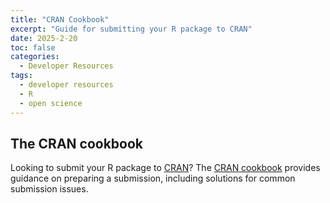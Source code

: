 ```yaml
---
title: "CRAN Cookbook"
excerpt: "Guide for submitting your R package to CRAN"
date: 2025-2-20
toc: false
categories:
  - Developer Resources
tags:
  - developer resources
  - R
  - open science
---
```


## The CRAN cookbook

Looking to submit your R package to [CRAN](https://cran.r-project.org/)? The [CRAN cookbook](https://contributor.r-project.org/cran-cookbook/) provides guidance on preparing a submission, including solutions for common submission issues.